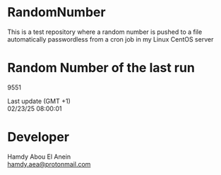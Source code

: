 # RandomNumber    
This is a test repository where a random number is pushed to a file automatically passwordless from a cron job in my Linux CentOS server    
# Random Number of the last run   
9551
      
Last update (GMT +1)    
02/23/25 08:00:01
# Developer    
Hamdy Abou El Anein   
hamdy.aea@protonmail.com
